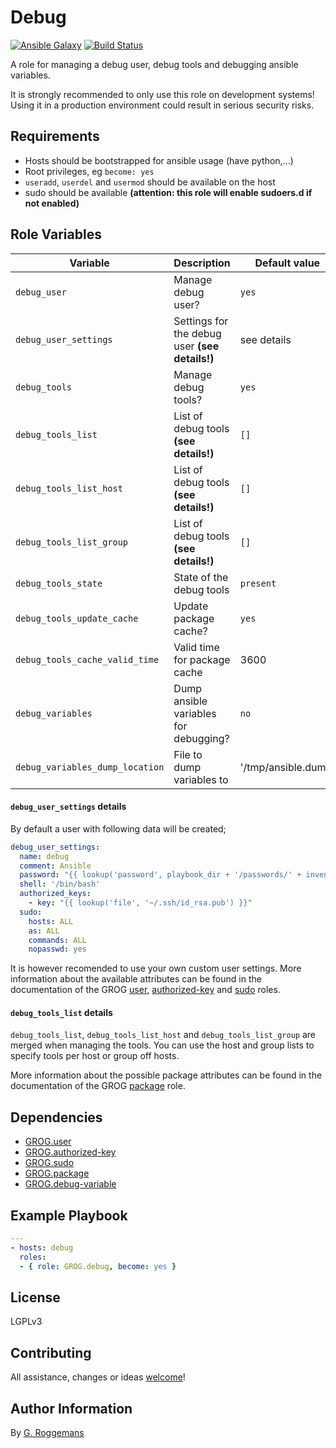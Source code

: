 # Debug

[![Ansible Galaxy](http://img.shields.io/badge/galaxy-GROG.debug-660198.svg?style=flat)](https://galaxy.ansible.com/list#/roles/)
[![Build Status](https://travis-ci.org/GROG/ansible-role-debug.svg?branch=master)](https://travis-ci.org/GROG/ansible-role-debug)

A role for managing a debug user, debug tools and debugging ansible variables.

It is strongly recommended to only use this role on development systems! Using
it in a production environment could result in serious security risks.

## Requirements

- Hosts should be bootstrapped for ansible usage (have python,...)
- Root privileges, eg `become: yes`
- `useradd`, `userdel` and `usermod` should be available on the host
- sudo should be available **(attention: this role will enable sudoers.d if not
  enabled)**

## Role Variables

| Variable | Description | Default value |
|----------|-------------|---------------|
| `debug_user` | Manage debug user? | `yes` |
| `debug_user_settings` | Settings for the debug user **(see details!)** | see details |
| `debug_tools` | Manage debug tools? | `yes` |
| `debug_tools_list` | List of debug tools **(see details!)** | `[]` |
| `debug_tools_list_host` | List of debug tools **(see details!)** | `[]` |
| `debug_tools_list_group` | List of debug tools **(see details!)** | `[]` |
| `debug_tools_state` | State of the debug tools | `present` |
| `debug_tools_update_cache` | Update package cache? | `yes` |
| `debug_tools_cache_valid_time` | Valid time for package cache | 3600 |
| `debug_variables` | Dump ansible variables for debugging? | `no` |
| `debug_variables_dump_location` | File to dump variables to | '/tmp/ansible.dump' |

#### `debug_user_settings` details

By default a user with following data will be created;

```yaml
debug_user_settings:
  name: debug
  comment: Ansible
  password: "{{ lookup('password', playbook_dir + '/passwords/' + inventory_hostname + '/debug_password chars=ascii_letters,digits,hexdigits length=64 encrypt=sha512_crypt') }}"
  shell: '/bin/bash'
  authorized_keys:
    - key: "{{ lookup('file', '~/.ssh/id_rsa.pub') }}"
  sudo:
    hosts: ALL
    as: ALL
    commands: ALL
    nopasswd: yes
```

It is however recomended to use your own custom user settings. More
information about the available attributes can be found in the documentation of
the GROG [user](https://galaxy.ansible.com/list#/roles/4730),
[authorized-key](https://galaxy.ansible.com/list#/roles/4737) and
[sudo](https://galaxy.ansible.com/list#/roles/4765) roles.

#### `debug_tools_list` details

`debug_tools_list`, `debug_tools_list_host` and `debug_tools_list_group` are
merged when managing the tools. You can use the host and group lists to specify
tools per host or group off hosts.

More information about the possible package attributes can be found in the
documentation of the GROG
[package](https://galaxy.ansible.com/list#/roles/4689) role.

## Dependencies

- [GROG.user](https://galaxy.ansible.com/list#/roles/4730)
- [GROG.authorized-key](https://galaxy.ansible.com/list#/roles/4737)
- [GROG.sudo](https://galaxy.ansible.com/list#/roles/4765)
- [GROG.package](https://galaxy.ansible.com/list#/roles/4689)
- [GROG.debug-variable](https://galaxy.ansible.com/list#/roles/4738)

## Example Playbook

```yaml
---
- hosts: debug
  roles:
  - { role: GROG.debug, become: yes }
```

## License

LGPLv3

## Contributing

All assistance, changes or ideas [welcome](https://github.com/GROG/ansible-role-debug/issues)!

## Author Information

By [G. Roggemans](https://github.com/groggemans)
